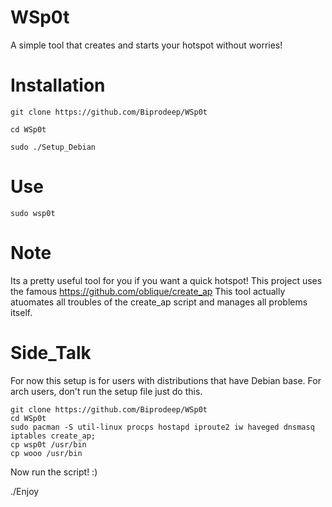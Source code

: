 # WSp0t
A simple tool that creates and starts your hotspot without worries! 

# Installation
```
git clone https://github.com/Biprodeep/WSp0t

cd WSp0t

sudo ./Setup_Debian
```
# Use
```
sudo wsp0t
```
# Note
Its a pretty useful tool for you if you want a quick hotspot!
This project uses the famous https://github.com/oblique/create_ap
This tool actually atuomates all troubles of the create_ap script and manages all problems itself.

# Side_Talk
For now this setup is for users with distributions that have Debian base.
For arch users, don't run the setup file just do this.
```
git clone https://github.com/Biprodeep/WSp0t
cd WSp0t
sudo pacman -S util-linux procps hostapd iproute2 iw haveged dnsmasq iptables create_ap; 
cp wsp0t /usr/bin
cp wooo /usr/bin
```
Now run the script! :)

./Enjoy
